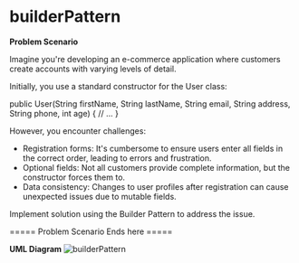 # builderPattern
**Problem Scenario**

Imagine you're developing an e-commerce application where customers create accounts with varying levels of detail.

Initially, you use a standard constructor for the User class:

public User(String firstName, String lastName, String email,
           String address, String phone, int age) {
     // ...
}

However, you encounter challenges:

* Registration forms: It's cumbersome to ensure users enter all fields in the correct order, leading to errors and frustration.
* Optional fields: Not all customers provide complete information, but the constructor forces them to.
* Data consistency: Changes to user profiles after registration can cause unexpected issues due to mutable fields.

Implement solution using the Builder Pattern to address the issue.

===== Problem Scenario Ends here =====

**UML Diagram**
![builderPattern](https://github.com/jeanfideliom/builderPattern/assets/63704287/0caa7bf9-7582-4a8a-b6a7-1ce36df7d4c9)
